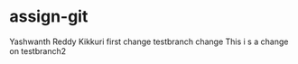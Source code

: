 # assign-git
Yashwanth Reddy Kikkuri
first change
testbranch change
This i s a change on testbranch2